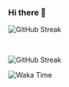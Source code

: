 ### Hi there 👋


![GitHub Streak](https://github-readme-streak-stats.herokuapp.com/?user=weryzebra-yue&theme=dark&disable_animation=true)

<br/>


![GitHub Streak](https://wery-zebra-yue.vercel.app/)

![Waka Time](https://github-readme-stats.vercel.app/api/wakatime?username=WeryZebra)



